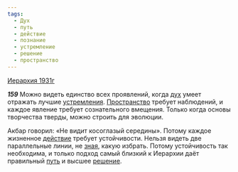 ```yaml
---
tags:
  - Дух
  - путь
  - действие
  - познание
  - устремление
  - решение
  - пространство
---
```


[Иерархия 1931г](https://127.0.0.1:4002/agni/1931)

___159___
Можно видеть единство всех проявлений, когда [дух](../../../tags/#Дух) умеет отражать лучшие [устремления](../../../tags/#устремление). [Пространство](../../../tags/#пространство) требует наблюдений, и каждое явление требует сознательного вмещения. Только когда основы творчества тверды, можно строить для эволюции.   

Акбар говорил: «Не видит косоглазый середины». Потому каждое жизненное [действие](../../../tags/#действие) требует устойчивости. Нельзя видеть две параллельные линии, не [зная](../../../tags/#познание), какую избрать. Потому устойчивость так необходима, и только подход самый близкий к Иерархии даёт правильный [путь](../../../tags/#путь) и высшее [решение](../../../tags/#решение).   

